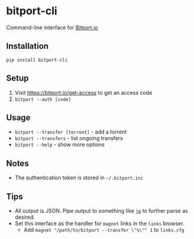 # bitport-cli

Command-line interface for [Bitport.io](https://bitport.io)

## Installation
`pip install bitport-cli`

## Setup
1. Visit https://bitport.io/get-access to get an access code
1. `bitport --auth [code]`

## Usage
- `bitport --transfer [torrent]` - add a torrent
- `bitport --transfers` - list ongoing transfers
- `bitport --help` - show more options

## Notes
- The authentication token is stored in `~/.bitport.ini`

## Tips
- All output is JSON. Pipe output to something like [`jq`](https://stedolan.github.io/jq/) to further parse as desired.
- Set this interface as the handler for `magnet` links in the `links` browser.
  - Add `magnet "/path/to/bitport --transfer \"%\"" 1` to `links.cfg`
